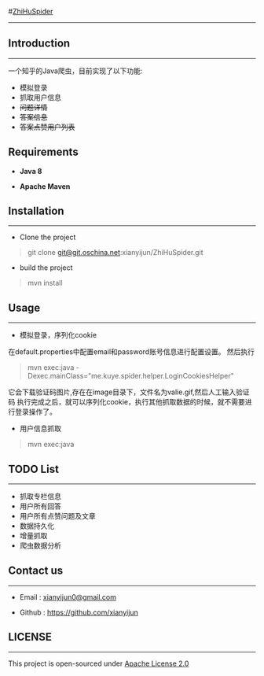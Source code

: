 #[ZhiHuSpider](http://git.oschina.net/xianyijun/ZhiHuSpider)


- - -

## Introduction
- - -

一个知乎的Java爬虫，目前实现了以下功能:
-	模拟登录
-	抓取用户信息
-	~~问题详情~~
-	~~答案信息~~
-	~~答案点赞用户列表~~

## Requirements

- **Java 8**

- **Apache Maven**

## Installation

- - -

- Clone the project

>  git clone git@git.oschina.net:xianyijun/ZhiHuSpider.git

- build the project

> mvn install 

## Usage


- - -

- 模拟登录，序列化cookie

在default.properties中配置email和password账号信息进行配置设置。
然后执行

>	mvn exec:java -Dexec.mainClass="me.kuye.spider.helper.LoginCookiesHelper"

它会下载验证码图片,存在在image目录下，文件名为valie.gif,然后人工输入验证码
执行完成之后，就可以序列化cookie，执行其他抓取数据的时候，就不需要进行登录操作了。

- 用户信息抓取

>mvn exec:java

## TODO List

- - -

- 抓取专栏信息
- 用户所有回答
- 用户所有点赞问题及文章
- 数据持久化
- 增量抓取
- 爬虫数据分析

## Contact us 

- - -

- Email : xianyijun0@gmail.com

- Github : https://github.com/xianyijun

## LICENSE


- - -

This project is open-sourced under [Apache License 2.0](http://www.apache.org/licenses/LICENSE-2.0)